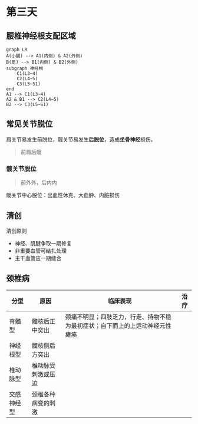 # 第三天

## 腰椎神经根支配区域

```mermaid
graph LR
A(小腿) --> A1(内侧) & A2(外侧)
B(足) --> B1(内侧) & B2(外侧)
subgraph 神经根
    C1(L3~4)
    C2(L4~5)
    C3(L5~S1)
end
A1 --> C1(L3~4)
A2 & B1 --> C2(L4~5)
B2 --> C3(L5~S1)
```

## 常见关节脱位

肩关节易发生前脱位，髋关节易发生**后脱位**，造成**坐骨神经**损伤。

> 前肩后髋

### 髋关节脱位

> 前外外，后内内

髋关节中心脱位：出血性休克、大血肿、内脏损伤

## 清创

清创原则

- 神经、肌腱争取一期修复
- 非重要血管可结扎处理
- 主干血管应一期缝合

## 颈椎病

分型|原因|临床表现|治疗
--|--|--|--
脊髓型|髓核后正中突出|颈痛不明显；四肢乏力，行走、持物不稳为最初症状；自下而上的上运动神经元性瘫痪|
神经根型|髓核侧后方突出|
椎动脉型|椎动脉受刺激或压迫|
交感神经型|颈椎各种病变的刺激|